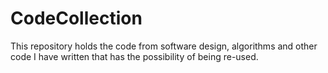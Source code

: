 # CodeCollection
This repository holds the code from software design, algorithms and other code I have written that has the possibility of being re-used.
